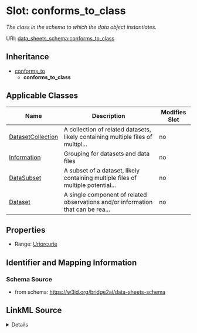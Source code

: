 

# Slot: conforms_to_class


_The class in the schema to which the data object instantiates._



URI: [data_sheets_schema:conforms_to_class](https://w3id.org/bridge2ai/data-sheets-schema/conforms_to_class)




## Inheritance

* [conforms_to](conforms_to.md)
    * **conforms_to_class**






## Applicable Classes

| Name | Description | Modifies Slot |
| --- | --- | --- |
| [DatasetCollection](DatasetCollection.md) | A collection of related datasets, likely containing multiple files of multipl... |  no  |
| [Information](Information.md) | Grouping for datasets and data files |  no  |
| [DataSubset](DataSubset.md) | A subset of a dataset, likely containing multiple files of multiple potential... |  no  |
| [Dataset](Dataset.md) | A single component of related observations and/or information that can be rea... |  no  |







## Properties

* Range: [Uriorcurie](Uriorcurie.md)





## Identifier and Mapping Information







### Schema Source


* from schema: https://w3id.org/bridge2ai/data-sheets-schema




## LinkML Source

<details>
```yaml
name: conforms_to_class
description: The class in the schema to which the data object instantiates.
from_schema: https://w3id.org/bridge2ai/data-sheets-schema
rank: 1000
is_a: conforms_to
alias: conforms_to_class
domain_of:
- Information
range: uriorcurie

```
</details>